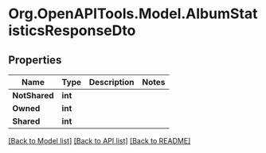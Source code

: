 # Org.OpenAPITools.Model.AlbumStatisticsResponseDto

## Properties

Name | Type | Description | Notes
------------ | ------------- | ------------- | -------------
**NotShared** | **int** |  | 
**Owned** | **int** |  | 
**Shared** | **int** |  | 

[[Back to Model list]](../../README.md#documentation-for-models) [[Back to API list]](../../README.md#documentation-for-api-endpoints) [[Back to README]](../../README.md)

